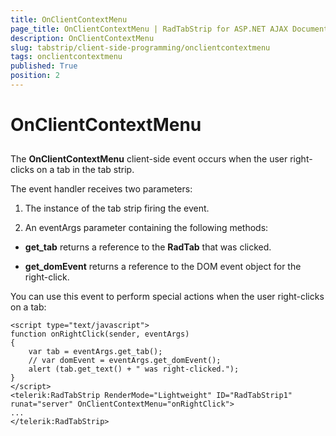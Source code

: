 ```yaml
---
title: OnClientContextMenu
page_title: OnClientContextMenu | RadTabStrip for ASP.NET AJAX Documentation
description: OnClientContextMenu
slug: tabstrip/client-side-programming/onclientcontextmenu
tags: onclientcontextmenu
published: True
position: 2
---
```


# OnClientContextMenu

## 

The **OnClientContextMenu** client-side event occurs when the user right-clicks on a tab in the tab strip.

The event handler receives two parameters:

1. The instance of the tab strip firing the event.

1. An eventArgs parameter containing the following methods:

* **get_tab** returns a reference to the **RadTab** that was clicked.

* **get_domEvent** returns a reference to the DOM event object for the right-click.

You can use this event to perform special actions when the user right-clicks on a tab:

````ASPNET	
<script type="text/javascript">
function onRightClick(sender, eventArgs)
{
	var tab = eventArgs.get_tab();
	// var domEvent = eventArgs.get_domEvent();
	alert (tab.get_text() + " was right-clicked.");
}
</script>
<telerik:RadTabStrip RenderMode="Lightweight" ID="RadTabStrip1" runat="server" OnClientContextMenu="onRightClick">
...
</telerik:RadTabStrip> 	
````




